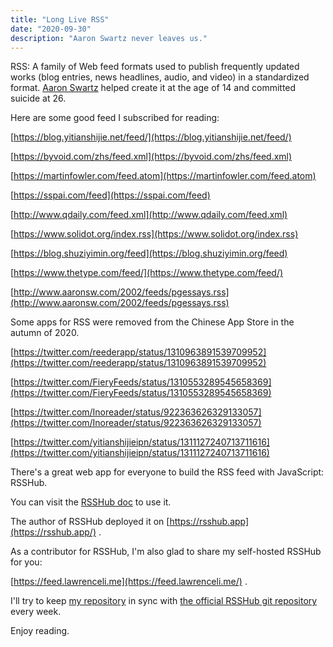 ```yaml
---
title: "Long Live RSS"
date: "2020-09-30"
description: "Aaron Swartz never leaves us."
---
```


RSS: A family of Web feed formats used to publish frequently updated works (blog entries, news headlines, audio, and video) in a standardized format. [Aaron Swartz](http://www.aaronsw.com/) helped create it at the age of 14 and committed suicide at 26.

Here are some good feed I subscribed for reading:

[https://blog.yitianshijie.net/feed/](https://blog.yitianshijie.net/feed/)

[https://byvoid.com/zhs/feed.xml](https://byvoid.com/zhs/feed.xml)

[https://martinfowler.com/feed.atom](https://martinfowler.com/feed.atom)

[https://sspai.com/feed](https://sspai.com/feed)

[http://www.qdaily.com/feed.xml](http://www.qdaily.com/feed.xml)

[https://www.solidot.org/index.rss](https://www.solidot.org/index.rss)

[https://blog.shuziyimin.org/feed](https://blog.shuziyimin.org/feed)

[https://www.thetype.com/feed/](https://www.thetype.com/feed/)

[http://www.aaronsw.com/2002/feeds/pgessays.rss](http://www.aaronsw.com/2002/feeds/pgessays.rss)

Some apps for RSS were removed from the Chinese App Store in the autumn of 2020.

[https://twitter.com/reederapp/status/1310963891539709952](https://twitter.com/reederapp/status/1310963891539709952)

[https://twitter.com/FieryFeeds/status/1310553289545658369](https://twitter.com/FieryFeeds/status/1310553289545658369)

[https://twitter.com/Inoreader/status/922363626329133057](https://twitter.com/Inoreader/status/922363626329133057)

[https://twitter.com/yitianshijieipn/status/1311127240713711616](https://twitter.com/yitianshijieipn/status/1311127240713711616)

There's a great web app for everyone to build the RSS feed with JavaScript: RSSHub.

You can visit the [RSSHub doc](https://docs.rsshub.app/) to use it.

The author of RSSHub deployed it on [https://rsshub.app](https://rsshub.app/) .

As a contributor for RSSHub, I'm also glad to share my self-hosted RSSHub for you:

[https://feed.lawrenceli.me](https://feed.lawrenceli.me/) .

I'll try to keep [my repository](https://github.com/Lonor/RSSHub) in sync with [the official RSSHub git repository](https://github.com/DIYgod/RSSHub) every week.

Enjoy reading.
